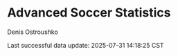 # Advanced Soccer Statistics
Denis Ostroushko

<!-- gfm -->

Last successful data update: 2025-07-31 14:18:25 CST
